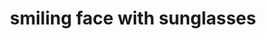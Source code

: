 ---
layout: smileys&emotion
title: smiling face with sunglasses
emoji: smiling_face_with_sunglasses
permalink: 😎.html
---